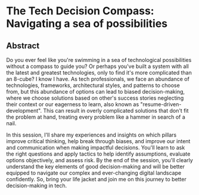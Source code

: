 ﻿# The Tech Decision Compass: Navigating a sea of possibilities

## Abstract

Do you ever feel like you're swimming in a sea of technological possibilities without a compass to guide you? Or perhaps you've built a system with all the latest and greatest technologies, only to find it's more complicated than an 8-cube? I know I have. As tech professionals, we face an abundance of technologies, frameworks, architectural styles, and patterns to choose from, but this abundance of options can lead to biased decision-making, where we choose solutions based on other's success stories neglecting their context or our eagerness to learn, also known as "resume-driven-development". This can result in overly complicated solutions that don't fit the problem at hand, treating every problem like a hammer in search of a nail.

In this session, I'll share my experiences and insights on which pillars improve critical thinking, help break through biases, and improve our intent and communication when making impactful decisions. You'll learn to ask the right questions and apply tactics to help identify assumptions, evaluate options objectively, and assess risk. By the end of the session, you'll clearly understand the key elements of good decision-making and will be better equipped to navigate our complex and ever-changing digital landscape confidently. So, bring your life jacket and join me on this journey to better decision-making in tech.